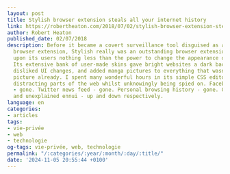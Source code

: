```yaml
---
layout: post
title: Stylish browser extension steals all your internet history
link: https://robertheaton.com/2018/07/02/stylish-browser-extension-steals-your-internet-history
author: Robert Heaton
published_date: 02/07/2018
description: Before it became a covert surveillance tool disguised as an outstanding
  browser extension, Stylish really was an outstanding browser extension. It bestowed
  upon its users nothing less than the power to change the appearance of the internet.
  Its extensive bank of user-made skins gave bright websites a dark background, undid
  disliked UI changes, and added manga pictures to everything that wasn’t a manga
  picture already. I spent many wonderful hours in its simple CSS editor, hiding the
  distracting parts of the web whilst unknowingly being spied on. Facebook news feed
  - gone. Twitter news feed - gone. Personal browsing history - gone. Quality of life
  and unexplained ennui - up and down respectively.
language: en
categories:
- articles
tags:
- vie-privée
- web
- technologie
og-tags: vie-privée, web, technologie
permalink: "/:categories/:year/:month/:day/:title/"
date: '2024-11-05 20:55:44 +0100'
---
```

